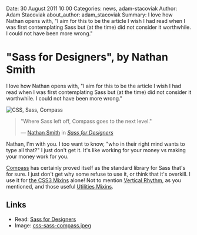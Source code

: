 Date: 30 August 2011 10:00
Categories: news, adam-stacoviak
Author: Adam Stacoviak
about_author: adam_stacoviak
Summary: I love how Nathan opens with, "I aim for this to be the article I wish I had read when I was first contemplating Sass but (at the time) did not consider it worthwhile. I could not have been more wrong."

# "Sass for Designers", by Nathan Smith

I love how Nathan opens with, "I aim for this to be the article I wish I had read when I was first contemplating Sass but (at the time) did not consider it worthwhile. I could not have been more wrong."

<img src="/attachments/css-sass-compass.jpeg" class="full" alt="CSS, Sass, Compass" />

<blockquote cite="http://sonspring.com/journal/sass-for-designers">
<p>"Where Sass left off, Compass goes to the next level."</p>
<footer>— <a href="http://sonspring.com/">Nathan Smith</a> in <cite><a href="http://sonspring.com/journal/sass-for-designers">Sass for Designers</a></cite></footer>
</blockquote>

Nathan, I'm with you. I too want to know, "who in their right mind wants to type all that?" I just don't get it. It's like working for your money vs making your money work for you.

[Compass](http://compass-style.org/) has certainly proved itself as the standard library for Sass that's for sure. I just don't get why some refuse to use it, or think that it's overkill. I use it for [the CSS3 Mixins](http://compass-style.org/reference/compass/css3/) alone! Not to mention [Vertical Rhythm](http://compass-style.org/reference/compass/typography/vertical_rhythm/), as you mentioned, and those useful [Utilities Mixins](http://compass-style.org/reference/compass/utilities/).

## Links

* Read: [Sass for Designers](http://sonspring.com/journal/sass-for-designers)
* Image: [css-sass-compass.jpeg](/attachments/css-sass-compass.jpeg)
